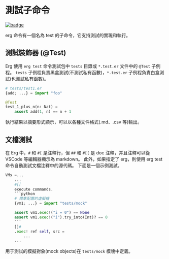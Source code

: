 # 測試子命令

[![badge](https://img.shields.io/endpoint.svg?url=https%3A%2F%2Fgezf7g7pd5.execute-api.ap-northeast-1.amazonaws.com%2Fdefault%2Fsource_up_to_date%3Fowner%3Derg-lang%26repos%3Derg%26ref%3Dmain%26path%3Ddoc/EN/tools/test.md%26commit_hash%3D06f8edc9e2c0cee34f6396fd7c64ec834ffb5352)](https://gezf7g7pd5.execute-api.ap-northeast-1.amazonaws.com/default/source_up_to_date?owner=erg-lang&repos=erg&ref=main&path=doc/EN/tools/test.md&commit_hash=06f8edc9e2c0cee34f6396fd7c64ec834ffb5352)

erg 命令有一個名為 test 的子命令，它支持測試的實現和執行。

## 測試裝飾器 (@Test)

Erg 使用 `erg test` 命令測試包中 `tests` 目錄或 `*.test.er` 文件中的 `@Test` 子例程。
`tests` 子例程負責黑盒測試(不測試私有函數)，`*.test.er` 子例程負責白盒測試(也測試私有函數)。

```python
# tests/test1.er
{add; ...} = import "foo"

@Test
test_1_plus_n(n: Nat) =
    assert add(1, n) == n + 1
```

執行結果以摘要形式顯示，可以以各種文件格式(.md、.csv 等)輸出。

## 文檔測試

在 Erg 中，`#` 和 `#[` 是注釋行，但 `##` 和 `#[[` 是 doc 注釋，并且注釋可以從 VSCode 等編輯器顯示為 markdown。
此外，如果指定了 erg，則使用 erg test 命令自動測試文檔注釋中的源代碼。
下面是一個示例測試。

```python
VMs =...
    ...
    #[[
    execute commands.
    ```python
    # 標準配置的虛擬機
    {vm1; ...} = import "tests/mock"

    assert vm1.exec!("i = 0") == None
    assert vm1.exec!("i").try_into(Int)? == 0
    ```
    ]]#
    .exec! ref self, src =
        ...
    ...
```

用于測試的模擬對象(mock objects)在 `tests/mock` 模塊中定義。